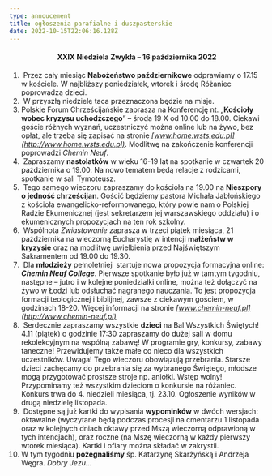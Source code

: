 ```yaml
---
type: annoucement
title: ogłoszenia parafialne i duszpasterskie
date: 2022-10-15T22:06:16.128Z
---
```

<!--StartFragment-->

<h4 style="text-align:center;">XXIX Niedziela Zwykła – 16 października 2022</h4>

1.  Przez cały miesiąc **Nabożeństwo październikowe** odprawiamy o 17.15 w kościele. W najbliższy poniedziałek, wtorek i środę Różaniec poprowadzą dzieci.
2.  W przyszłą niedzielę taca przeznaczona będzie na misje.
3. Polskie Forum Chrześcijańskie zaprasza na Konferencję nt. „**Kościoły wobec kryzysu uchodźczego**” – środa 19 X od 10.00 do 18.00. Ciekawi goście różnych wyznań, uczestniczyć można online lub na żywo, bez opłat, ale trzeba się zapisać na stronie *[www.home.wsts.edu.pl](http://www.home.wsts.edu.pl)*. Modlitwę na zakończenie konferencji poprowadzi *Chemin Neuf*.
4.  Zapraszamy **nastolatków** w wieku 16-19 lat na spotkanie w czwartek 20 października o 19.00. Na nowo tematem będą relacje z rodzicami, spotkanie w sali Tymoteusz.
5.  Tego samego wieczoru zapraszamy do kościoła na 19.00 na **Nieszpory o jedność chrześcijan**. Gościć będziemy pastora Michała Jabłońskiego z kościoła ewangelicko-reformowanego, który powie nam o Polskiej Radzie Ekumenicznej (jest sekretarzem jej warszawskiego oddziału) i o ekumenicznych propozycjach na ten rok szkolny.
6.  Wspólnota *Zwiastowanie* zaprasza w trzeci piątek miesiąca, 21 października na wieczorną Eucharystię w intencji **małżeństw w kryzysie** oraz na modlitwę uwielbienia przed Najświętszym Sakramentem od 19.00 do 19.30.
7.  Dla **młodzieży** pełnoletniej  startuje nowa propozycja formacyjna online: ***Chemin Neuf College***. Pierwsze spotkanie było już w tamtym tygodniu, następne – jutro i w kolejne poniedziałki online, można też dołączyć na żywo w Łodzi lub odsłuchać nagranego nauczania. To jest propozycja formacji teologicznej i biblijnej, zawsze z ciekawym gościem, w godzinach 18-20. Więcej informacji na stronie *[www.chemin-neuf.pl](http://www.chemin-neuf.pl)*     
8.  Serdecznie zapraszamy wszystkie **dzieci** na Bal Wszystkich Świętych! 4.11 (piątek) o godzinie 17:30 zapraszamy do dużej sali w domu rekolekcyjnym na wspólną zabawę! W programie gry, konkursy, zabawy taneczne! Przewidujemy także małe co nieco dla wszystkich uczestników. Uwaga! Tego wieczoru obowiązują przebrania. Starsze dzieci zachęcamy do przebrania się za wybranego Świętego, młodsze mogą przygotować prostsze stroje np. aniołki. Wstęp wolny!\
   Przypominamy też wszystkim dzieciom o konkursie na różaniec. Konkurs trwa do 4. niedzieli miesiąca, tj. 23.10. Ogłoszenie wyników w drugą niedzielę listopada.
9.  Dostępne są już kartki do wypisania **wypominków** w dwóch wersjach: oktawalne (wyczytane będą podczas procesji na cmentarzu 1 listopada oraz w kolejnych dniach oktawy przed Mszą wieczorną odprawioną w tych intencjach), oraz roczne (na Mszę wieczorną w każdy pierwszy wtorek miesiąca). Kartki i ofiary można składać w zakrystii.
10. W tym tygodniu **pożegnaliśmy** śp. Katarzynę Skarżyńską i Andrzeja Węgra. *Dobry Jezu…*

<!--EndFragment-->